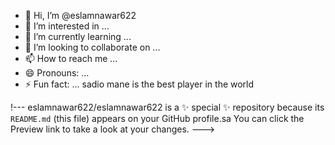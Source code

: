 - 👋 Hi, I’m @eslamnawar622
- 👀 I’m interested in ...
- 🌱 I’m currently learning ...
- 💞️ I’m looking to collaborate on ...
- 📫 How to reach me ...
- 😄 Pronouns: ...
- ⚡ Fun fact: ...
sadio mane is the best player in the world

!---
eslamnawar622/eslamnawar622 is a ✨ special ✨ repository because its `README.md` (this file) appears on your GitHub profile.sa
You can click the Preview link to take a look at your changes.
--->
